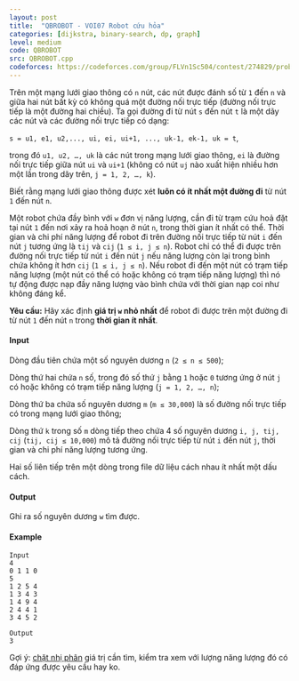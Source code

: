 ```yaml
---
layout: post
title:  "QBROBOT - VOI07 Robot cứu hỏa"
categories: [dijkstra, binary-search, dp, graph]
level: medium
code: QBROBOT
src: QBROBOT.cpp
codeforces: https://codeforces.com/group/FLVn1Sc504/contest/274829/problem/V
---
```




  




Trên một mạng lưới giao thông có `n` nút, các nút được đánh số từ `1` đến `n` và giữa hai nút bất kỳ có không quá một đường nối trực tiếp (đường nối trực tiếp là một đường hai chiều). Ta gọi đường đi từ nút `s` đến nút `t` là một dãy các nút và các đường nối trực tiếp có dạng:

`s = u1, e1, u2,..., ui, ei, ui+1, ..., uk-1, ek-1, uk = t`,

trong đó `u1, u2, …, uk` là các nút trong mạng lưới giao thông, `ei` là đường nối trực tiếp giữa nút `ui` và `ui+1` (không có nút `uj` nào xuất hiện nhiều hơn một lần trong dãy trên, `j = 1, 2, …, k`).

Biết rằng mạng lưới giao thông được xét **luôn có ít nhất một đường đi** từ nút `1` đến nút `n`.

Một robot chứa đầy bình với `w` đơn vị năng lượng, cần đi từ trạm cứu hoả đặt tại nút `1` đến nơi xảy ra hoả hoạn ở nút `n`, trong thời gian ít nhất có thể. Thời gian và chi phí năng lượng để robot đi trên đường nối trực tiếp từ nút `i` đến nút `j` tương ứng là `tij` và `cij` (`1 ≤ i, j ≤ n`). Robot chỉ có thể đi được trên đường nối trực tiếp từ nút `i` đến nút `j` nếu năng lượng còn lại trong bình chứa không ít hơn `cij` (`1 ≤ i, j ≤ n`). Nếu robot đi đến một nút có trạm tiếp năng lượng (một nút có thể có hoặc không có trạm tiếp năng lượng) thì nó tự động được nạp đầy năng lượng vào bình chứa với thời gian nạp coi như không đáng kể.

**Yêu cầu:** Hãy xác định **giá trị `w` nhỏ nhất** để robot đi được trên một đường đi từ nút `1` đến nút `n` trong **thời gian ít nhất**.

#### Input

Dòng đầu tiên chứa một số nguyên dương `n` (`2 ≤ n ≤ 500`);

Dòng thứ hai chứa `n` số, trong đó số thứ `j` bằng `1` hoặc `0` tương ứng ở nút `j` có hoặc không có trạm tiếp năng lượng (`j = 1, 2, …, n`);

Dòng thứ ba chứa số nguyên dương `m` (`m ≤ 30,000`) là số đường nối trực tiếp có trong mạng lưới giao thông;

Dòng thứ `k` trong số `m` dòng tiếp theo chứa 4 số nguyên dương `i, j, tij, cij` (`tij, cij ≤ 10,000`) mô tả đường nối trực tiếp từ nút `i` đến nút `j`, thời gian và chi phí năng lượng tương ứng.

Hai số liên tiếp trên một dòng trong file dữ liệu cách nhau ít nhất một dấu cách.

#### Output

Ghi ra số nguyên dương `w` tìm được.

#### Example

```
Input
4
0 1 1 0
5
1 2 5 4
1 3 4 3
1 4 9 4
2 4 4 1
3 4 5 2

Output
3
```

<!--more-->


Gợi ý: [chặt nhị phân](https://vnspoj.github.io/category/binary-search) giá trị cần tìm, kiểm tra xem với lượng năng lượng đó có đáp ứng được yêu cầu hay ko.
